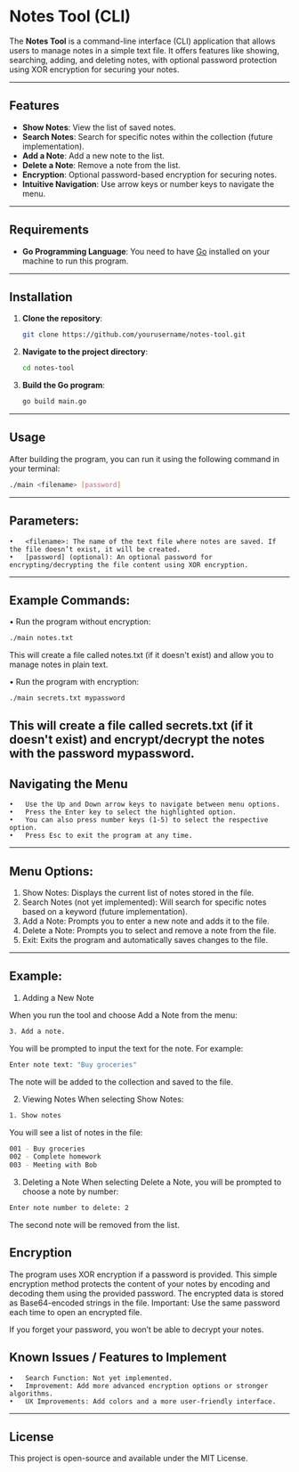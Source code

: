 # Notes Tool (CLI)

The **Notes Tool** is a command-line interface (CLI) application that allows users to manage notes in a simple text file. It offers features like showing, searching, adding, and deleting notes, with optional password protection using XOR encryption for securing your notes.

---

## Features

- **Show Notes**: View the list of saved notes.
- **Search Notes**: Search for specific notes within the collection (future implementation).
- **Add a Note**: Add a new note to the list.
- **Delete a Note**: Remove a note from the list.
- **Encryption**: Optional password-based encryption for securing notes.
- **Intuitive Navigation**: Use arrow keys or number keys to navigate the menu.

---

## Requirements

- **Go Programming Language**: You need to have [Go](https://golang.org/doc/install) installed on your machine to run this program.

---

## Installation

1. **Clone the repository**:

   ```bash
   git clone https://github.com/yourusername/notes-tool.git
   ```

2. **Navigate to the project directory**:

   ```bash
   cd notes-tool
   ```

3. **Build the Go program**:
   ```bash
   go build main.go
   ```

---

## Usage

After building the program, you can run it using the following command in your terminal:

```bash
./main <filename> [password]
```

---

## Parameters:

    •	<filename>: The name of the text file where notes are saved. If the file doesn’t exist, it will be created.
    •	[password] (optional): An optional password for encrypting/decrypting the file content using XOR encryption.

---

## Example Commands:

• Run the program without encryption:

```bash
./main notes.txt
```

This will create a file called notes.txt (if it doesn't exist) and allow you to manage notes in plain text.

• Run the program with encryption:

```bash
./main secrets.txt mypassword
```

## This will create a file called secrets.txt (if it doesn't exist) and encrypt/decrypt the notes with the password mypassword.

## Navigating the Menu

    •	Use the Up and Down arrow keys to navigate between menu options.
    •	Press the Enter key to select the highlighted option.
    •	You can also press number keys (1-5) to select the respective option.
    •	Press Esc to exit the program at any time.

---

## Menu Options:

1. Show Notes:
   Displays the current list of notes stored in the file.
2. Search Notes (not yet implemented):
   Will search for specific notes based on a keyword (future implementation).
3. Add a Note:
   Prompts you to enter a new note and adds it to the file.
4. Delete a Note:
   Prompts you to select and remove a note from the file.
5. Exit:
   Exits the program and automatically saves changes to the file.

---

## Example:

1. Adding a New Note

When you run the tool and choose Add a Note from the menu:

```bash
3. Add a note.
```

You will be prompted to input the text for the note. For example:

```bash
Enter note text: "Buy groceries"
```

The note will be added to the collection and saved to the file.

2. Viewing Notes
   When selecting Show Notes:

```bash
1. Show notes
```

You will see a list of notes in the file:

```bash
001 - Buy groceries
002 - Complete homework
003 - Meeting with Bob
```

3. Deleting a Note
   When selecting Delete a Note, you will be prompted to choose a note by number:

```bash
Enter note number to delete: 2
```

The second note will be removed from the list.

## Encryption

The program uses XOR encryption if a password is provided. This simple encryption method protects the content of your notes by encoding and decoding them using the provided password. The encrypted data is stored as Base64-encoded strings in the file.
    Important: Use the same password each time to open an encrypted file.

If you forget your password, you won’t be able to decrypt your notes.

## Known Issues / Features to Implement

    •	Search Function: Not yet implemented.
    •	Improvement: Add more advanced encryption options or stronger algorithms.
    •	UX Improvements: Add colors and a more user-friendly interface.

---

## License

This project is open-source and available under the MIT License.
